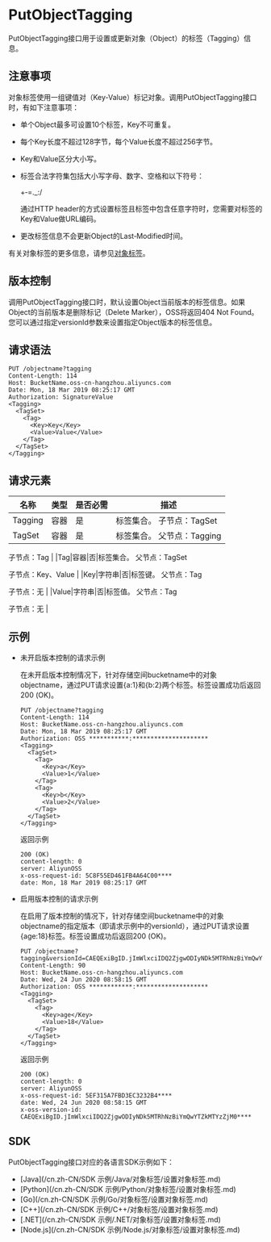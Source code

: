 # PutObjectTagging

PutObjectTagging接口用于设置或更新对象（Object）的标签（Tagging）信息。

## 注意事项

对象标签使用一组键值对（Key-Value）标记对象。调用PutObjectTagging接口时，有如下注意事项：

-   单个Object最多可设置10个标签，Key不可重复。
-   每个Key长度不超过128字节，每个Value长度不超过256字节。
-   Key和Value区分大小写。
-   标签合法字符集包括大小写字母、数字、空格和以下符号：

    +‑=.\_:/

    通过HTTP header的方式设置标签且标签中包含任意字符时，您需要对标签的Key和Value做URL编码。

-   更改标签信息不会更新Object的Last‑Modified时间。

有关对象标签的更多信息，请参见[对象标签](/cn.zh-CN/开发指南/对象/文件（Object）/管理文件/对象标签.md)。

## 版本控制

调用PutObjectTagging接口时，默认设置Object当前版本的标签信息。如果Object的当前版本是删除标记（Delete Marker），OSS将返回404 Not Found。您可以通过指定versionId参数来设置指定Object版本的标签信息。

## 请求语法

```
PUT /objectname?tagging
Content‐Length: 114
Host: BucketName.oss-cn-hangzhou.aliyuncs.com
Date: Mon, 18 Mar 2019 08:25:17 GMT
Authorization: SignatureValue
<Tagging>
  <TagSet>
    <Tag>
      <Key>Key</Key>
      <Value>Value</Value>
    </Tag>
  </TagSet>
</Tagging>            
```

## 请求元素

|名称|类型|是否必需|描述|
|--|--|----|--|
|Tagging|容器|是|标签集合。 子节点：TagSet |
|TagSet|容器|是|标签集合。 父节点：Tagging

子节点：Tag |
|Tag|容器|否|标签集合。 父节点：TagSet

子节点：Key、Value |
|Key|字符串|否|标签键。 父节点：Tag

子节点：无 |
|Value|字符串|否|标签值。 父节点：Tag

子节点：无 |

## 示例

-   未开启版本控制的请求示例

    在未开启版本控制情况下，针对存储空间bucketname中的对象objectname，通过PUT请求设置\{a:1\}和\{b:2\}两个标签。标签设置成功后返回200 \(OK\)。

    ```
    PUT /objectname?tagging
    Content‐Length: 114
    Host: BucketName.oss-cn-hangzhou.aliyuncs.com
    Date: Mon, 18 Mar 2019 08:25:17 GMT
    Authorization: OSS ***********:*********************
    <Tagging>
      <TagSet>
        <Tag>
          <Key>a</Key>
          <Value>1</Value>
        </Tag>
        <Tag>
          <Key>b</Key>
          <Value>2</Value>
        </Tag>
      </TagSet>
    </Tagging>
    ```

    返回示例

    ```
    200 (OK)
    content‐length: 0
    server: AliyunOSS
    x‐oss‐request‐id: 5C8F55ED461FB4A64C00****
    date: Mon, 18 Mar 2019 08:25:17 GMT
    ```

-   启用版本控制的请求示例

    在启用了版本控制的情况下，针对存储空间bucketname中的对象objectname的指定版本（即请求示例中的versionId），通过PUT请求设置\{age:18\}标签。标签设置成功后返回200 \(OK\)。

    ```
    PUT /objectname?tagging&versionId=CAEQExiBgID.jImWlxciIDQ2ZjgwODIyNDk5MTRhNzBiYmQwYTZkMTYzZjM0****
    Content-Length: 90
    Host: BucketName.oss-cn-hangzhou.aliyuncs.com
    Date: Wed, 24 Jun 2020 08:58:15 GMT
    Authorization: OSS ************:********************
    <Tagging>
      <TagSet>
        <Tag>
          <Key>age</Key>
          <Value>18</Value>
        </Tag>
      </TagSet>
    </Tagging>
    ```

    返回示例

    ```
    200 (OK)
    content-length: 0
    server: AliyunOSS
    x-oss-request-id: 5EF315A7FBD3EC3232B4****
    date: Wed, 24 Jun 2020 08:58:15 GMT
    x-oss-version-id: CAEQExiBgID.jImWlxciIDQ2ZjgwODIyNDk5MTRhNzBiYmQwYTZkMTYzZjM0****
    ```


## SDK

PutObjectTagging接口对应的各语言SDK示例如下：

-   [Java](/cn.zh-CN/SDK 示例/Java/对象标签/设置对象标签.md)
-   [Python](/cn.zh-CN/SDK 示例/Python/对象标签/设置对象标签.md)
-   [Go](/cn.zh-CN/SDK 示例/Go/对象标签/设置对象标签.md)
-   [C++](/cn.zh-CN/SDK 示例/C++/对象标签/设置对象标签.md)
-   [.NET](/cn.zh-CN/SDK 示例/.NET/对象标签/设置对象标签.md)
-   [Node.js](/cn.zh-CN/SDK 示例/Node.js/对象标签/设置对象标签.md)

